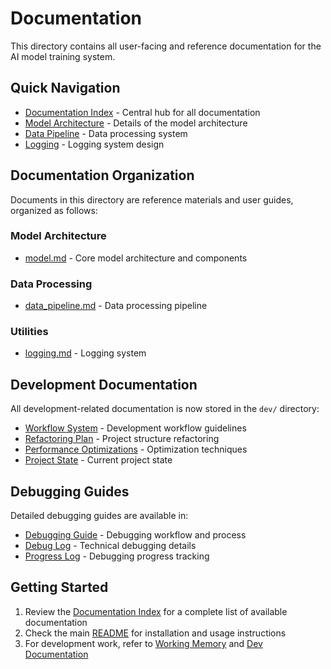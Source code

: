 # Documentation

This directory contains all user-facing and reference documentation for the AI model training system.

## Quick Navigation

- [Documentation Index](INDEX.md) - Central hub for all documentation
- [Model Architecture](model.md) - Details of the model architecture
- [Data Pipeline](data_pipeline.md) - Data processing system
- [Logging](logging.md) - Logging system design

## Documentation Organization

Documents in this directory are reference materials and user guides, organized as follows:

### Model Architecture
- [model.md](model.md) - Core model architecture and components

### Data Processing
- [data_pipeline.md](data_pipeline.md) - Data processing pipeline

### Utilities
- [logging.md](logging.md) - Logging system

## Development Documentation

All development-related documentation is now stored in the `dev/` directory:

- [Workflow System](../dev/workflow/workflow_system.md) - Development workflow guidelines
- [Refactoring Plan](../dev/planning/refactoring_plan.md) - Project structure refactoring
- [Performance Optimizations](../dev/performance/optimizations.md) - Optimization techniques
- [Project State](../dev/planning/state.md) - Current project state

## Debugging Guides

Detailed debugging guides are available in:

- [Debugging Guide](guides/debugging_guide.md) - Debugging workflow and process
- [Debug Log](logs/debug_log.md) - Technical debugging details
- [Progress Log](logs/progress_log.md) - Debugging progress tracking

## Getting Started

1. Review the [Documentation Index](INDEX.md) for a complete list of available documentation
2. Check the main [README](../README.md) for installation and usage instructions
3. For development work, refer to [Working Memory](../working_memory.md) and [Dev Documentation](../dev/README.md) 